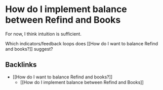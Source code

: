 # How do I implement balance between Refind and Books
For now, I think intuition is sufficient.

Which indicators/feedback loops does [[How do I want to balance Refind and books?]] suggest?

## Backlinks
* [[How do I want to balance Refind and books?]]
	* [[How do I implement balance between Refind and Books]]

<!-- {BearID:3773484D-2CB1-447B-A727-FE50304DD70A-1882-000003710F7E1D85} -->
